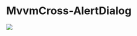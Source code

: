 # MvvmCross-AlertDialog

![](https://uploaddeimagens.com.br/images/001/589/172/original/ezgif.com-gif-maker.gif)
